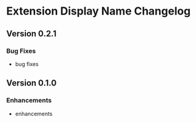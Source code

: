 # Extension Display Name Changelog

## Version 0.2.1
### Bug Fixes
* bug fixes

## Version 0.1.0
### Enhancements
* enhancements